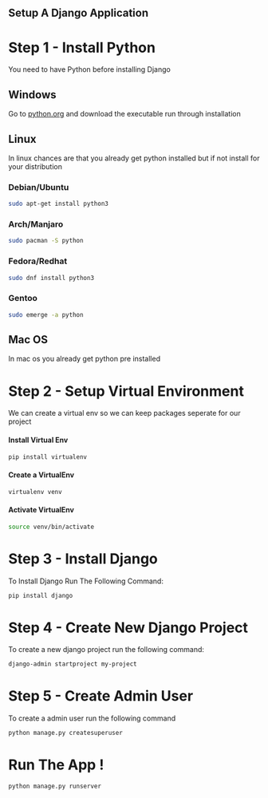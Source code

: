 ## Setup A Django Application

# Step 1 - Install Python

You need to have Python before installing Django

## Windows

Go to [python.org](https://python.org/download) and download the executable run through installation

## Linux

In linux chances are that you already get python installed but if not install for your distribution

### Debian/Ubuntu

```bash
sudo apt-get install python3
```

### Arch/Manjaro

```bash
sudo pacman -S python
```

### Fedora/Redhat

```bash
sudo dnf install python3
```

### Gentoo

```bash
sudo emerge -a python
```

## Mac OS

In mac os you already get python pre installed

# Step 2 - Setup Virtual Environment

We can create a virtual env so we can keep packages seperate for our project

#### Install Virtual Env

```bash
pip install virtualenv
```

#### Create a VirtualEnv

```bash
virtualenv venv
```

#### Activate VirtualEnv

```bash
source venv/bin/activate
```

# Step 3 - Install Django

To Install Django Run The Following Command:

```bash
pip install django
```

# Step 4 - Create New Django Project

To create a new django project run the following command:

```bash
django-admin startproject my-project
```

# Step 5 - Create Admin User

To create a admin user run the following command

```bash
python manage.py createsuperuser
```

# Run The App !

```bash
python manage.py runserver
```